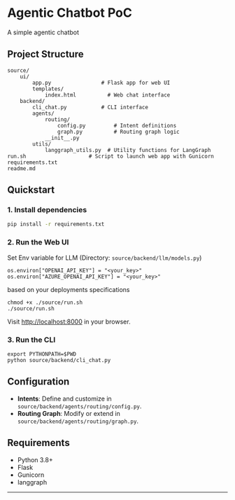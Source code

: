 # Agentic Chatbot PoC

A simple agentic chatbot 

## Project Structure

```
source/
	ui/
		app.py                # Flask app for web UI
		templates/
			index.html          # Web chat interface
	backend/
		cli_chat.py           # CLI interface
		agents/
			routing/
				config.py         # Intent definitions
				graph.py          # Routing graph logic
			__init__.py
		utils/
			langgraph_utils.py  # Utility functions for LangGraph
run.sh                    # Script to launch web app with Gunicorn
requirements.txt
readme.md
```

## Quickstart

### 1. Install dependencies

```bash
pip install -r requirements.txt
```

### 2. Run the Web UI
Set Env variable for LLM (Directory: `source/backend/llm/models.py`)
```
os.environ["OPENAI_API_KEY"] = "<your_key>"
os.environ["AZURE_OPENAI_API_KEY"] = "<your_key>"
```
based on your deployments specifications

```
chmod +x ./source/run.sh
./source/run.sh
```

Visit [http://localhost:8000](http://localhost:8000) in your browser.

### 3. Run the CLI

```
export PYTHONPATH=$PWD
python source/backend/cli_chat.py
```

## Configuration

- **Intents**: Define and customize in `source/backend/agents/routing/config.py`.
- **Routing Graph**: Modify or extend in `source/backend/agents/routing/graph.py`.

## Requirements

- Python 3.8+
- Flask
- Gunicorn
- langgraph

---
